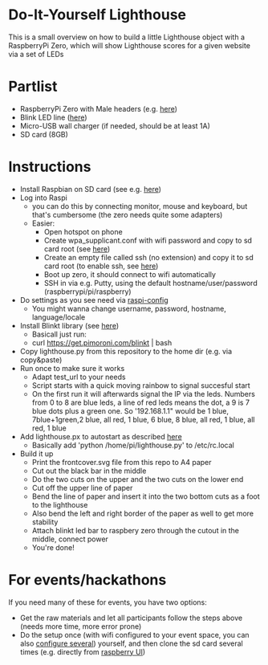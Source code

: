 # Do-It-Yourself Lighthouse

This is a small overview on how to build a little Lighthouse object with a RaspberryPi Zero, which will show Lighthouse scores for a given website via a set of LEDs

# Partlist
* RaspberryPi Zero with Male headers (e.g. [here](https://shop.pimoroni.com/products/raspberry-pi-zero-wh-with-pre-soldered-header))
* Blink LED line ([here](https://shop.pimoroni.com/products/blinkt))
* Micro-USB wall charger (if needed, should be at least 1A)
* SD card (8GB)


# Instructions
* Install Raspbian on SD card (see e.g. [here](https://thepi.io/how-to-install-raspbian-on-the-raspberry-pi/))
* Log into Raspi
    * you can do this by connecting monitor, mouse and keyboard, but that's cumbersome (the zero needs quite some adapters)
    * Easier:
        * Open hotspot on phone
        * Create wpa_supplicant.conf with wifi password and copy to sd card root (see [here](https://www.raspberrypi-spy.co.uk/2017/04/manually-setting-up-pi-wifi-using-wpa_supplicant-conf/))
        * Create an empty file called ssh (no extension) and copy it to sd card root (to enable ssh, see [here](https://www.raspberrypi.org/forums/viewtopic.php?t=167326))
        * Boot up zero, it should connect to wifi automatically
        * SSH in via e.g. Putty, using the default hostname/user/password (raspberrypi/pi/raspberry)
* Do settings as you see need via [raspi-config](https://www.raspberrypi.org/documentation/configuration/raspi-config.md)
    * You might wanna change username, password, hostname, language/locale
* Install Blinkt library (see [here](https://github.com/pimoroni/blinkt))
    * Basicall just run: 
    * curl https://get.pimoroni.com/blinkt | bash
* Copy lighthouse.py from this repository to the home dir (e.g. via copy&paste)
* Run once to make sure it works
    * Adapt test_url to your needs
    * Script starts with a quick moving rainbow to signal succesful start
    * On the first run it will afterwards signal the IP via the leds. Numbers from 0 to 8 are blue leds, a line of red leds means the dot, a 9 is 7 blue dots plus a green one. So '192.168.1.1" would be 1 blue, 7blue+1green,2 blue, all red, 1 blue, 6 blue, 8 blue, all red, 1 blue, all red, 1 blue
* Add lighthouse.px to autostart as described [here](https://stackoverflow.com/questions/24875955/autostart-on-raspberry-pi)
    * Basically add 'python /home/pi/lighthouse.py' to /etc/rc.local
* Build it up
    * Print the frontcover.svg file from this repo to A4 paper
    * Cut out the black bar in the middle
    * Do the two cuts on the upper and the two cuts on the lower end
    * Cut off the upper line of paper
    * Bend the line of paper and insert it into the two bottom cuts as a foot to the lighthouse
    * Also bend the left and right border of the paper as well to get more stability
    * Attach blinkt led bar to raspbery zero through the cutout in the middle, connect power
    * You're done!

# For events/hackathons
If you need many of these for events, you have two options:
* Get the raw materials and let all participants follow the steps above (needs more time, more error prone)
* Do the setup once (with wifi configured to your event space, you can also [configure several](https://raspberrypi.stackexchange.com/questions/11631/how-to-setup-multiple-wifi-networks)) yourself, and then clone the sd card several times (e.g. directly from [raspberry UI](https://pishop.co.za/blog/my-tutorial-post/clone-your-micro-sd-directly-on-rpi/))
